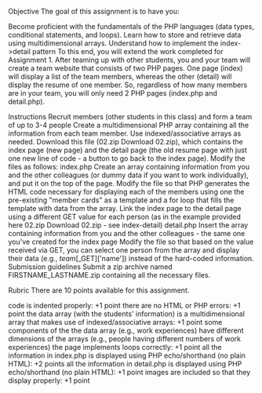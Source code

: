 Objective
The goal of this assignment is to have you:

Become proficient with the fundamentals of the PHP languages (data types, conditional statements, and loops).
Learn how to store and retrieve data using multidimensional arrays.
Understand how to implement the index->detail pattern
To this end, you will extend the work completed for Assignment 1. After teaming up with other students, you and your team will create a team website that consists of two PHP pages. One page (index) will display a list of the team members, whereas the other (detail) will display the resume of one member. So, regardless of how many members are in your team, you will only need 2 PHP pages (index.php and detail.php).

Instructions
Recruit members (other students in this class) and form a team of up to 3-4 people
Create a multidimensional PHP array containing all the information from each team member. Use indexed/associative arrays as needed.
Download this file (02.zip Download 02.zip), which contains the index page (new page) and the detail page (the old resume page with just one new line of code - a button to go back to the index page).
Modify the files as follows:
index.php
Create an array containing information from you and the other colleagues (or dummy data if you want to work individually), and put it on the top of the page.
Modify the file so that PHP generates the HTML code necessary for displaying each of the members using one the pre-existing "member cards" as a template and a for loop that fills the template with data from the array.
Link the index page to the detail page using a different GET value for each person (as in the example provided here 02.zip Download 02.zip - see index-detail)
detail.php
Insert the array containing information from you and the other colleagues - the same one you've created for the index page
Modify the file so that  based on the value received via GET, you can select one person from the array and display their data (e.g., $team[$_GET]['name']) instead of the hard-coded information.
Submission guidelines
Submit a zip archive named FIRSTNAME_LASTNAME.zip containing all the necessary files.

Rubric
There are 10 points available for this assignment.

code is indented properly: +1 point
there are no HTML or PHP errors: +1 point
the data array (with the students' information) is a multidimensional array that makes use of indexed/associative arrays: +1 point
some components of the the data array (e.g., work experiences) have different dimensions of the arrays (e.g., people having different numbers of work experiences)
the page implements loops correctly: +1 point
all the information in index.php is displayed using PHP echo/shorthand (no plain HTML): +2 points
all the information in detail.php is displayed using PHP echo/shorthand (no plain HTML): +1 point
images are included so that they display properly: +1 point
